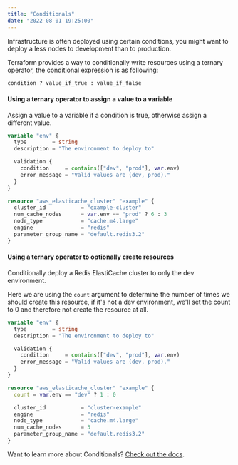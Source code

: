 ```yaml
---
title: "Conditionals"
date: "2022-08-01 19:25:00"
---
```


Infrastructure is often deployed using certain conditions, you might want to deploy a less nodes to development than to production.

Terraform provides a way to conditionally write resources using a ternary operator, the conditional expression is as following:

```terraform
condition ? value_if_true : value_if_false
```

#### Using a ternary operator to assign a value to a variable

Assign a value to a variable if a condition is true, otherwise assign a different value.

```terraform
variable "env" {
  type        = string
  description = "The environment to deploy to"

  validation {
    condition     = contains(["dev", "prod"], var.env)
    error_message = "Valid values are (dev, prod)."
  } 
}

resource "aws_elasticache_cluster" "example" {
  cluster_id           = "example-cluster"
  num_cache_nodes      = var.env == "prod" ? 6 : 3
  node_type            = "cache.m4.large"
  engine               = "redis"
  parameter_group_name = "default.redis3.2"
}
```

#### Using a ternary operator to optionally create resources

Conditionally deploy a Redis ElastiCache cluster to only the dev environment. 

Here we are using the `count` argument to determine the number of times we should create this resource, if it's not a dev environment, we'll set the count to 0 and therefore not create the resource at all.

```terraform
variable "env" {
  type        = string
  description = "The environment to deploy to"

  validation {
    condition     = contains(["dev", "prod"], var.env)
    error_message = "Valid values are (dev, prod)."
  } 
}

resource "aws_elasticache_cluster" "example" {
  count = var.env == "dev" ? 1 : 0

  cluster_id           = "cluster-example"
  engine               = "redis"
  node_type            = "cache.m4.large"
  num_cache_nodes      = 3
  parameter_group_name = "default.redis3.2"
}
```

Want to learn more about Conditionals? [Check out the docs](https://www.terraform.io/language/expressions/conditionals).
